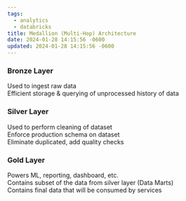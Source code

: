 ```yaml
---
tags:
  - analytics
  - databricks
title: Medallion (Multi-Hop) Architecture
date: 2024-01-28 14:15:56 -0600
updated: 2024-01-28 14:15:56 -0600
---
```


### Bronze Layer
Used to ingest raw data  
Efficient storage & querying of unprocessed history of data

### Silver Layer
Used to perform cleaning of dataset  
Enforce production schema on dataset  
Eliminate duplicated, add quality checks

### Gold Layer
Powers ML, reporting, dashboard, etc.  
Contains subset of the data from silver layer (Data Marts)  
Contains final data that will be consumed by services
